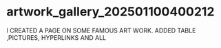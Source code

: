 # artwork_gallery_202501100400212
I CREATED A PAGE ON SOME FAMOUS ART WORK. ADDED TABLE ,PICTURES, HYPERLINKS AND ALL
